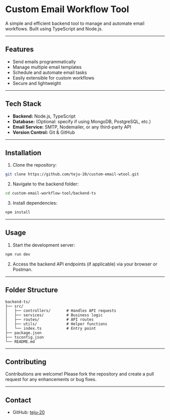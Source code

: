 # Custom Email Workflow Tool

A simple and efficient backend tool to manage and automate email workflows. Built using TypeScript and Node.js.

---

## Features

- Send emails programmatically
- Manage multiple email templates
- Schedule and automate email tasks
- Easily extensible for custom workflows
- Secure and lightweight

---

## Tech Stack

- **Backend:** Node.js, TypeScript
- **Database:** (Optional: specify if using MongoDB, PostgreSQL, etc.)
- **Email Service:** SMTP, Nodemailer, or any third-party API
- **Version Control:** Git & GitHub

---

## Installation

1. Clone the repository:
```bash
git clone https://github.com/teju-20/custom-email-wtool.git
````

2. Navigate to the backend folder:

```bash
cd custom-email-workflow-tool/backend-ts
```

3. Install dependencies:

```bash
npm install
```

---

## Usage

1. Start the development server:

```bash
npm run dev
```

2. Access the backend API endpoints (if applicable) via your browser or Postman.

---

## Folder Structure

```
backend-ts/
├── src/
│   ├── controllers/       # Handles API requests
│   ├── services/          # Business logic
│   ├── routes/            # API routes
│   ├── utils/             # Helper functions
│   └── index.ts           # Entry point
├── package.json
├── tsconfig.json
└── README.md
```

---

## Contributing

Contributions are welcome! Please fork the repository and create a pull request for any enhancements or bug fixes.

---

## Contact

* GitHub: [teju-20](https://github.com/teju-20)

